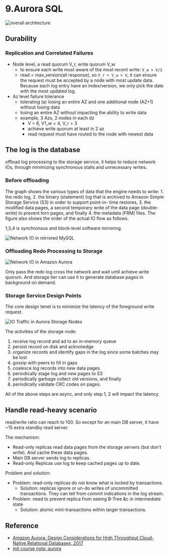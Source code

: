 # 9.Aurora SQL

![overall architecture](https://user-images.githubusercontent.com/11788053/95002498-9564c600-0589-11eb-8fd5-faec582f0795.png)

## Durability

### Replication and Correlated Failures
- Node level, a read quorum V_r, write quorum V_w
	+ to ensure each write must aware of the most recent write: `V_w > V/2`
	+  read = max_version(all response), so `V_r + V_w > V`, it can ensure the request must be accepted by a node with most update data. Because each log entry have an index/version, we only pick the date with the most updated log.
- Az level failure tolerance
	+ tolerating (a) losing an entire AZ and one additional node (AZ+1) without losing data
	+ losing an entire AZ without impacting the ability to write data
	+ example, 3 Azs, 2 nodes in each dz
		* V = 6, V1_w = 4, V_r = 3
		* achieve write quorum at least in 2 az
		* read request must have routed to the node with newest data

## The log is the database
offload log processing to the storage service, it helps to reduce network IOs, through minimizing synchronous stalls and unnecessary writes.

### Before offloading
The graph shows the various types of data that the engine needs to write: 1. the redo log, 2. the binary (statement) log that is archived to Amazon Simple Storage Service (S3) in order to support point-in- time restores, 3. the modified data pages, a second temporary write of the data page (double-write) to prevent torn pages, and finally 4. the metadata (FRM) files. The figure also shows the order of the actual IO flow as follows.

1,3,4 is synchronous and block-level software mirroring.

![Network IO in mirrored MySQL](https://user-images.githubusercontent.com/11788053/95002159-e4a8f780-0585-11eb-9678-4696ff2c8510.png)


### Offloading Redo Processing to Storage
![Network IO in Amazon Aurora](https://user-images.githubusercontent.com/11788053/95002172-f38faa00-0585-11eb-8151-a286da3591d2.png)

Only pass the redo log cross the network and wait until achieve write quorum. And storage tier can use it to generate database pages in background on demand.


### Storage Service Design Points
The core design tenet is to minimize the latency of the foreground write request.

![IO Traffic in Aurora Storage Nodes](https://user-images.githubusercontent.com/11788053/95002182-0609e380-0586-11eb-99e9-a87decf13cbe.png)

The activities of the storage node:
1. receive log record and ad to an in-memory queue
2. persist record on disk and acknolwdge
3. organize records and identify gaps in the log since some batches may be lost
4. gossip with peers to fill in gaps
5. coalesce log records into new data pages
6. periodically stage log and new pages to S3
7. periodically garbage collect old versions, and finally
8. periodically validate CRC codes on pages.

All of the above steps are async, and only step 1, 2 will impact the latency.

## Handle read-heavy scenario
read/write ratio can reach to 100. So except for an main DB server, it have \~15 extra standby read server.

The mechanism:
- Read-only replicas read data pages from the storage servers (but don't write). And cache these data pages.
- Main DB server sends log to replicas.
- Read-only Replicas use log to keep cached pages up to date.


Problem and solution:
- Problem: read-only replicas do not know what is locked by transactions.
	+ Solution: replicas ignore or un-do writes of uncommitted transactions. They can tell from commit indications in the log stream.
- Problem: need to prevent replica from seeing B-Tree &c in intermediate state
	+ Solution: atomic mini-transactions within larger transactions.

## Reference
- [Amazon Aurora: Design Considerations for High
Throughput Cloud-Native Relational Databases, 2017](https://pdos.csail.mit.edu/6.824/papers/aurora.pdf)
- [mit course note: aurora](https://pdos.csail.mit.edu/6.824/notes/l-aurora.txt)
